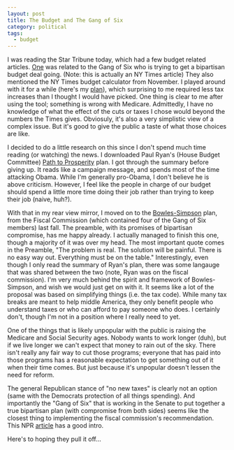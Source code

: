 ```yaml
---
layout: post
title: The Budget and The Gang of Six
category: political
tags:
  - budget
---
```

I was reading the Star Tribune today, which had a few budget related articles.  [One](http://www.nytimes.com/2011/04/17/us/politics/17fiscal.html?_r=1) was related to the Gang of Six who is trying to get a bipartisan budget deal going.  (Note: this is actually an NY Times article)  They also mentioned the NY Times budget calculator from November.  I played around with it for a while (here's my [plan](http://nyti.ms/eBHTOP)), which surprising to me required less tax increases than I thought I would have picked.  One thing is clear to me after using the tool; something is wrong with Medicare.  Admittedly, I have no knowledge of what the effect of the cuts or taxes I chose would beyond the numbers the Times gives.  Obviosuly, it's also a very simplistic view of a complex issue.  But it's good to give the public a taste of what those choices are like.

I decided to do a little research on this since I don't spend much time reading (or watching) the news.  I downloaded Paul Ryan's (House Budget Committee) [Path to Prosperity](http://budget.house.gov/UploadedFiles/PathToProsperityFY2012.pdf) plan.  I got through the summary before giving up.  It reads like a campaign message, and spends most of the time attacking Obama.  While I'm generally pro-Obama, I don't believe he is above criticism.  However, I feel like the people in charge of our budget should spend a little more time doing their job rather than trying to keep their job (naive, huh?).

With that in my rear view mirror, I moved on to the [Bowles-Simpson](http://www.fiscalcommission.gov/sites/fiscalcommission.gov/files/documents/TheMomentofTruth12_1_2010.pdf) plan, from the Fiscal Commission (which contained four of the Gang of Six members) last fall.  The preamble, with its promises of bipartisan compromise, has me happy already.  I actually managed to finish this one, though a majority of it was over my head.  The most important quote comes in the Preamble, "The problem is real.  The solution will be painful.  There is no easy way out.  Everything must be on the table."  Interestingly, even though I only read the summary of Ryan's plan, there was some langauge that was shared between the two (note, Ryan was on the fiscal commission).  I'm very much behind the spirit and framework of Bowles-Simpson, and wish we would just get on with it.  It seems like a lot of the proposal was based on simplifying things (i.e. the tax code).  While many tax breaks are meant to help middle America, they only benefit people who understand taxes or who can afford to pay someone who does.  I certainly don't, though I'm not in a position where I really need to yet.

One of the things that is likely unpopular with the public is raising the Medicare and Social Security ages.  Nobody wants to work longer (duh), but if we live longer we can't expect that money to rain out of the sky.  There isn't really any fair way to cut those programs; everyone that has paid into those programs has a reasonable expectation to get something out of it when their time comes.  But just because it's unpopular doesn't lessen the need for reform.

The general Republican stance of "no new taxes" is clearly not an option (same with the Democrats protection of all things spending).  And importantly the "Gang of Six" that is working in the Senate to put together a true bipartisan plan (with compromise from both sides) seems like the closest thing to implementing the fiscal commission's recommendation.  This NPR [article](http://www.npr.org/2011/03/07/134332981/as-deficit-looms-gang-of-six-seeks-compromise) has a good intro.

Here's to hoping they pull it off...
